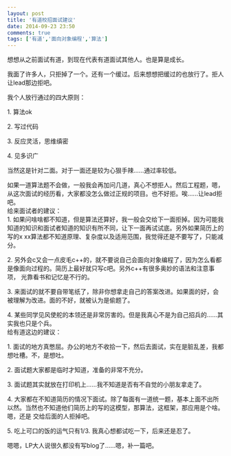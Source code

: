 ```yaml
---
layout: post
title: '有道校招面试建议'
date: 2014-09-23 23:50
comments: true
tags: ['有道','面向对象编程','算法']
---
```


想想从之前面试有道，到现在代表有道面试其他人。也是算是成长。

我面了许多人，只拒掉了一个。还有一个缓过。后来想想把缓过的也放行了。拒人让lead那边拒吧。

我个人放行通过的四大原则：

1\. 算法ok

2\. 写过代码

3\. 反应灵活，思维缜密

4\. 见多识广

当然这是针对二面。对于一面还是较为心狠手辣......通过率较低。

如果一道算法题不会做，一般我会再加问几道，真心不想拒人。然后工程题，嗯，从这次面试的经历看，大家都没怎么做过正规的项目。也不好拒。唉......让lead拒
吧。  
给来面试者的建议：  
1\. 如果问啥啥都不知道，但是算法还算好，我一般会交给下一面拒掉。因为可能我知道的知识和面试者知道的知识有所不同，让下一面再试试底。另外如果简历上的写的x
xx算法都不知道原理、复杂度以及适用范围，我觉得还是不要写了，只能减分。

2\. 另外会c又会一点皮毛c++的，就不要说自己会面向对象编程了，因为怎么看都是像面向过程的。简历上最好就只写c吧。另外c++有很多奥妙的语法和注意事项，
光靠看书和记忆是不行的。

3\. 来面试的就不要自带笔纸了，除非你想拿走自己的答案改进。如果面的好，会被理解为改进。面的不好，就被认为是偷题了。

4\. 某些同学见风使舵的本领还是非常厉害的。但是我真心不是为自己招兵的......其实我也只是个兵。  
给有道这边的建议：

1\. 面试的地方真憋屈。办公的地方不收拾一下，然后去面试，实在是脏乱差，我都想吐槽。不，是想吐。

2\. 面试题大家都是临时才知道，准备的非常不充分。

3\. 面试题其实就放在打印机上......我不知道是否有不自觉的小朋友拿走了。

4\. 大家都在不知道简历的情况下面试。除了每面有一道统一题，基本上面不出所以然。当然也不知道他们简历上的写的这模型，那算法，这框架，那应用是个啥。嗯，还是
交给后面的人拒掉吧。

5\. 吃上可口的饭的运气只有1/3. 我真心想都试吃一下，后来还是忍了。

嗯嗯，LP大人说很久都没有写blog了......嗯，补一篇吧。  

